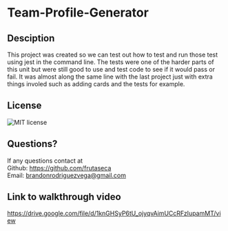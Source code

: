 # Team-Profile-Generator

## Desciption
This project was created so we can test out how to test and run those test using jest in the command line. The tests were one of the harder parts of this unit but were still good to use and test code to see if it would pass or fail. It was almost along the same line with the last project just with extra things involed such as adding cards and the tests for example.

## License
![MIT license](https://img.shields.io/badge/License-MIT-blue.svg)

## Questions?
If any questions contact at<br/>
Github: https://github.com/frutaseca<br/>
Email: brandonrodriguezvega@gmail.com

## Link to walkthrough video
https://drive.google.com/file/d/1knGHSyP6tU_ojyqvAimUCcRFzIupamMT/view